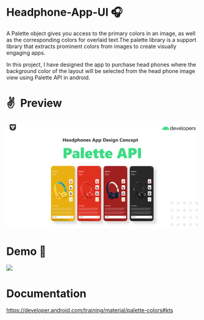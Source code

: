 # Headphone-App-UI 🎧
A Palette object gives you access to the primary colors in an image, as well as the corresponding colors for overlaid text.The palette library is a support library that extracts prominent colors from images to create visually engaging apps.

In this project, I have designed the app to purchase head phones where the background color of the layout will be selected from the head phone image view using Palette API in android.

# ✌ Preview
![](assets/Headphone%20App%20Image.png)

# Demo 🎥
![](assets/HeadPhone%20App%20Demo.gif)

# Documentation
https://developer.android.com/training/material/palette-colors#kts
